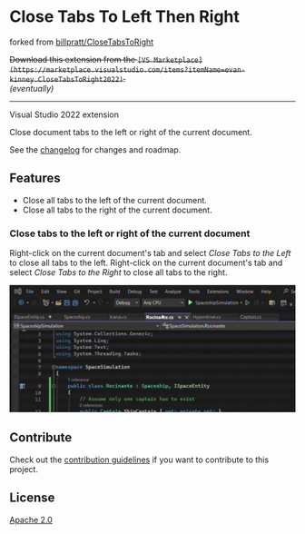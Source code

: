 # Close Tabs To Left Then Right
forked from [billpratt/CloseTabsToRight](https://github.com/billpratt/CloseTabsToRight)

~~Download this extension from the `[VS Marketplace](https://marketplace.visualstudio.com/items?itemName=evan-kinney.CloseTabsToRight2022)`.~~  
_(eventually)_

---------------------------------------

Visual Studio 2022 extension

Close document tabs to the left or right of the current document.

See the [changelog](CHANGELOG.md) for changes and roadmap.

## Features

- Close all tabs to the left of the current document.
- Close all tabs to the right of the current document.

### Close tabs to the left or right of the current document
Right-click on the current document's tab and select *Close Tabs to the Left* to close all tabs to the left.
Right-click on the current document's tab and select *Close Tabs to the Right* to close all tabs to the right.

![Context Menu](art/close-tabs-example.gif)

## Contribute
Check out the [contribution guidelines](CONTRIBUTING.md) if you want to contribute to this project.

## License
[Apache 2.0](LICENSE)
